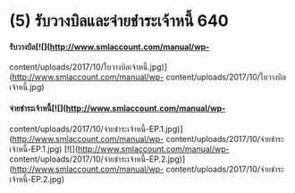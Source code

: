 # (5)	รับวางบิลและจ่ายชำระเจ้าหนี้  640

#### รับวางบิล[![](http://www.smlaccount.com/manual/wp-
content/uploads/2017/10/ใบวางบิลเจ้าหนี้.jpg)](http://www.smlaccount.com/manual/wp-
content/uploads/2017/10/ใบวางบิลเจ้าหนี้.jpg)

#### จ่ายชำระเจ้าหนี้[![](http://www.smlaccount.com/manual/wp-
content/uploads/2017/10/จ่ายชำระเจ้าหนี้-EP.1.jpg)](http://www.smlaccount.com/manual/wp-
content/uploads/2017/10/จ่ายชำระเจ้าหนี้-EP.1.jpg)
[![](http://www.smlaccount.com/manual/wp-
content/uploads/2017/10/จ่ายชำระเจ้าหนี้-EP.2.jpg)](http://www.smlaccount.com/manual/wp-
content/uploads/2017/10/จ่ายชำระเจ้าหนี้-EP.2.jpg)

       

